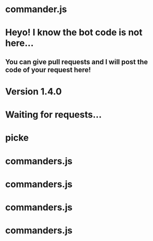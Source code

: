 # commander.js
# Heyo! I know the bot code is not here...
## You can give pull requests and I will post the code of your request here!
# Version 1.4.0
# Waiting for requests...
# picke
# commanders.js
# commanders.js
# commanders.js
# commanders.js
